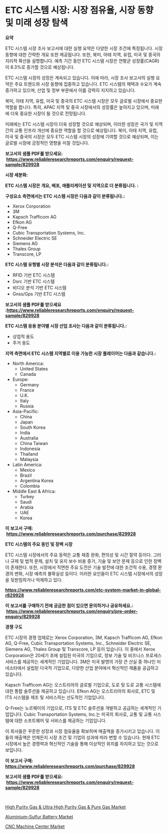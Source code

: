 <p><h1>ETC 시스템 시장: 시장 점유율, 시장 동향 및 미래 성장 탐색</h1></p><p><strong>요약</strong></p>
<p><p>ETC 시스템 시장 조사 보고서에 대한 실행 요약은 다양한 시장 조건에 특정됩니다. 시장 동향에 대한 간략한 개요 또한 제공됩니다. 또한, 북미, 아태 지역, 유럽, 미국 및 중국의 지리적 확산을 설명합니다. 예측 기간 동안 ETC 시스템 시장은 연평균 성장률(CAGR)이 8.3%로 증가할 것으로 예상됩니다.</p><p>ETC 시스템 시장의 성장은 계속되고 있습니다. 이에 따라, 시장 조사 보고서의 실행 요약은 주요 트렌드와 시장 동향에 집중하고 있습니다. ETC 시스템의 채택과 수요가 계속 증가하고 있으며, 산업 및 정부 부문에서 이를 강력히 지지하고 있습니다.</p><p>북미, 아태 지역, 유럽, 미국 및 중국의 ETC 시스템 시장은 모두 글로벌 시장에서 중요한 역할을 합니다. 특히, APAC 지역 및 중국 시장에서의 성장률은 높아지고 있으며, 미래에 더욱 중요한 시장이 될 것으로 전망됩니다.</p><p>미래에는 ETC 시스템 시장이 더욱 성장할 것으로 예상되며, 이러한 성장은 국가 및 지역 간의 교통 인프라 개선에 중요한 역할을 할 것으로 예상됩니다. 북미, 아태 지역, 유럽, 미국 및 중국의 시장은 모두 ETC 시스템 시장의 성장에 기여할 것으로 예상되며, 이는 글로벌 시장에 긍정적인 영향을 미칠 것입니다.</p></p>
<p><strong>보고서의 샘플 PDF를 받으세요: &nbsp;<a href="https://www.reliableresearchreports.com/enquiry/request-sample/829928">https://www.reliableresearchreports.com/enquiry/request-sample/829928</a></strong></p>
<p><strong>시장 세분화:</strong></p>
<p><strong> ETC 시스템 시장은 개요, 배포, 애플리케이션 및 지역으로 더 분류됩니다. :</strong></p>
<p><strong>구성요소 측면에서는 ETC 시스템 시장은 다음과 같이 분류됩니다.:</strong></p>
<p><ul><li>Xerox Corporation</li><li>3M</li><li>Kapsch Trafficom AG</li><li>Efkon AG</li><li>Q-Free</li><li>Cubic Transportation Systems, Inc.</li><li>Schneider Electric SE</li><li>Siemens AG</li><li>Thales Group</li><li>Transcore, LP</li></ul></p>
<p><strong> ETC 시스템 유형별 시장 분석은 다음과 같이 분류됩니다.:</strong></p>
<p><ul><li>RFID 기반 ETC 시스템</li><li>Dsrc 기반 ETC 시스템</li><li>비디오 분석 기반 ETC 시스템</li><li>Gnss/Gps 기반 ETC 시스템</li></ul></p>
<p><strong>보고서의 샘플 PDF를 받으세요 :<a href="https://www.reliableresearchreports.com/enquiry/request-sample/829928">https://www.reliableresearchreports.com/enquiry/request-sample/829928</a></strong></p>
<p><strong> ETC 시스템 응용 분야별 시장 산업 조사는 다음과 같이 분류됩니다.:</strong></p>
<p><ul><li>상업적 용도</li><li>주거 용도</li></ul></p>
<p><strong>지역 측면에서 ETC 시스템 지역별로 이용 가능한 시장 플레이어는 다음과 같습니다.:</strong></p>
<p><ul>
    <li>
        North America:
        <ul>
            <li>United States</li>
            <li>Canada</li>
        </ul>
    </li>
    <li>
        Europe:
        <ul>
            <li>Germany</li>
            <li>France</li>
            <li>U.K.</li>
            <li>Italy</li>
            <li>Russia</li>
        </ul>
    </li>
    <li>
        Asia-Pacific:
        <ul>
            <li>China</li>
            <li>Japan</li>
            <li>South Korea</li>
            <li>India</li>
            <li>Australia</li>
            <li>China Taiwan</li>
            <li>Indonesia</li>
            <li>Thailand</li>
            <li>Malaysia</li>
        </ul>
    </li>
    <li>
        Latin America:
        <ul>
            <li>Mexico</li>
            <li>Brazil</li>
            <li>Argentina Korea</li>
            <li>Colombia</li>
        </ul>
    </li>
    <li>
        Middle East & Africa:
        <ul>
            <li>Turkey</li>
            <li>Saudi</li>
            <li>Arabia</li>
            <li>UAE</li>
            <li>Korea</li>
        </ul>
    </li>
    </ul></p>
<p><strong>이 보고서 구매: &nbsp;<a href="https://www.reliableresearchreports.com/purchase/829928">https://www.reliableresearchreports.com/purchase/829928</a></strong></p>
<p><strong>ETC 시스템의 주요 동인 및 장벽 시장</strong></p>
<p><p>ETC 시스템 시장에서의 주요 동력은 교통 체증 완화, 편의성 및 시간 절약 등이다. 그러나 규제 및 법적 문제, 설치 및 유지 보수 비용 증가, 기술 및 보안 문제 등으로 인한 장벽이 존재한다. 또한, 시장에서 직면한 주요 도전은 기술 발전에 대한 조건적 수용, 경쟁 환경의 변화, 시장 예측의 불확실성 등이다. 이러한 요인들이 ETC 시스템 시장에서의 성장을 뒷받침하거나 억제하고 있다.</p></p>
<p><strong><a href="https://www.reliableresearchreports.com/etc-system-market-in-global-r829928">https://www.reliableresearchreports.com/etc-system-market-in-global-r829928</a></strong></p>
<p><strong>이 보고서를 구매하기 전에 궁금한 점이 있으면 문의하거나 공유하세요.: &nbsp;<a href="https://www.reliableresearchreports.com/enquiry/pre-order-enquiry/829928">https://www.reliableresearchreports.com/enquiry/pre-order-enquiry/829928</a></strong></p>
<p><strong>경쟁 구도</strong></p>
<p><p>ETC 시장의 경쟁 업체로는 Xerox Corporation, 3M, Kapsch Trafficom AG, Efkon AG, Q-Free, Cubic Transportation Systems, Inc., Schneider Electric SE, Siemens AG, Thales Group 및 Transcore, LP 등이 있습니다. 이 중에서 Xerox Corporation은 20세기 초에 설립된 미국의 기업으로, 정보 기술 및 비즈니스 프로세스 서비스를 제공하는 세계적인 기업입니다. 3M은 미국 발명의 가장 큰 산실 중 하나인 미네소타에서 설립된 다국적 기업으로, 다양한 산업 분야에서 혁신적인 제품을 공급하고 있습니다.</p><p>Kapsch Trafficom AG는 오스트리아의 글로벌 기업으로, 도로 및 도로 교통 시스템에 대한 통합 솔루션을 제공하고 있습니다. Efkon AG는 오스트리아의 회사로, ETC 및 ITS 시스템을 제조 및 서비스하는 선도적인 기업입니다.</p><p>Q-Free는 노르웨이의 기업으로, ITS 및 ETC 솔루션을 개발하고 공급하는 세계적인 기업입니다. Cubic Transportation Systems, Inc.는 미국의 회사로, 교통 및 교통 시스템에 대한 소프트웨어 및 서비스를 제공하는 기업입니다.</p><p>이 회사들은 꾸준한 성장과 시장 점유율을 확보하며 매출액을 증가시키고 있습니다. 이들의 매출액은 언제든지 시장 조건 및 기업의 성과에 따라 변할 수 있습니다. 현재 ETC 시장에서 높은 경쟁력과 혁신적인 기술을 통해 이상적인 위치를 차지하고 있는 것으로 보입니다.</p></p>
<p><strong>이 보고서 구매: &nbsp; <a href="https://www.reliableresearchreports.com/purchase/829928">https://www.reliableresearchreports.com/purchase/829928</a></strong></p>
<p><strong>보고서의 샘플 PDF를 받으세요: &nbsp;<a href="https://www.reliableresearchreports.com/enquiry/request-sample/829928">https://www.reliableresearchreports.com/enquiry/request-sample/829928</a></strong><strong></strong></p>
<p>&nbsp;</p>
<p><p><a href="https://www.linkedin.com/pulse/global-high-purity-gas-amp-ultra-pure-market-size-trends-insights-ia0ff?trackingId=XqBIvpWf0%2BF9phqA2wDtUA%3D%3D">High Purity Gas & Ultra High Purity Gas & Pure Gas Market</a></p><p><a href="https://www.linkedin.com/pulse/aluminiumndashsulfur-battery-market-research-report-forecasted-xmynf?trackingId=3OC2F96SyUBI1jK9m22c%2Bw%3D%3D">Aluminium–Sulfur Battery Market</a></p><p><a href="https://github.com/Sinjinluong3e0awx2m195k76/Market-Research-Report-List-2/blob/main/cnc-machine-center-market.md">CNC Machine Center Market</a></p></p>